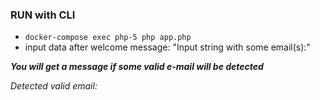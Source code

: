 ### RUN with CLI

- `docker-compose exec php-5 php app.php`
- input data after welcome message: "Input string with some email(s):"

_**You will get a message if some valid e-mail will be detected**_

*Detected valid email:*